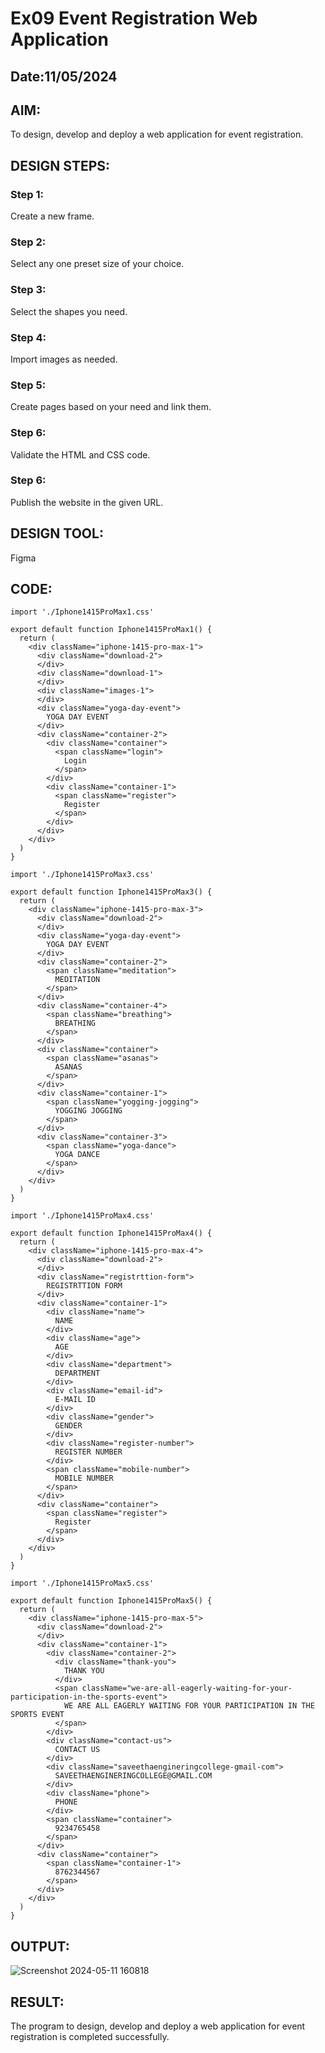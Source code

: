# Ex09 Event Registration Web Application
## Date:11/05/2024

## AIM:
To design, develop and deploy a web application for event registration.

## DESIGN STEPS:

### Step 1:
Create a new frame.

### Step 2:
Select any one preset size of your choice.

### Step 3:
Select the shapes you need.

### Step 4:
Import images as needed.

### Step 5:
Create pages based on your need and link them.

### Step 6:

Validate the HTML and CSS code.

### Step 6:

Publish the website in the given URL.

## DESIGN TOOL:
Figma

## CODE:
```
import './Iphone1415ProMax1.css'

export default function Iphone1415ProMax1() {
  return (
    <div className="iphone-1415-pro-max-1">
      <div className="download-2">
      </div>
      <div className="download-1">
      </div>
      <div className="images-1">
      </div>
      <div className="yoga-day-event">
        YOGA DAY EVENT 
      </div>
      <div className="container-2">
        <div className="container">
          <span className="login">
            Login
          </span>
        </div>
        <div className="container-1">
          <span className="register">
            Register
          </span>
        </div>
      </div>
    </div>
  )
}

```
```
import './Iphone1415ProMax3.css'

export default function Iphone1415ProMax3() {
  return (
    <div className="iphone-1415-pro-max-3">
      <div className="download-2">
      </div>
      <div className="yoga-day-event">
        YOGA DAY EVENT 
      </div>
      <div className="container-2">
        <span className="meditation">
          MEDITATION
        </span>
      </div>
      <div className="container-4">
        <span className="breathing">
          BREATHING
        </span>
      </div>
      <div className="container">
        <span className="asanas">
          ASANAS
        </span>
      </div>
      <div className="container-1">
        <span className="yogging-jogging">
          YOGGING JOGGING
        </span>
      </div>
      <div className="container-3">
        <span className="yoga-dance">
          YOGA DANCE
        </span>
      </div>
    </div>
  )
}

```
```
import './Iphone1415ProMax4.css'

export default function Iphone1415ProMax4() {
  return (
    <div className="iphone-1415-pro-max-4">
      <div className="download-2">
      </div>
      <div className="registrttion-form">
        REGISTRTTION FORM
      </div>
      <div className="container-1">
        <div className="name">
          NAME
        </div>
        <div className="age">
          AGE
        </div>
        <div className="department">
          DEPARTMENT
        </div>
        <div className="email-id">
          E-MAIL ID
        </div>
        <div className="gender">
          GENDER
        </div>
        <div className="register-number">
          REGISTER NUMBER
        </div>
        <span className="mobile-number">
          MOBILE NUMBER
        </span>
      </div>
      <div className="container">
        <span className="register">
          Register
        </span>
      </div>
    </div>
  )
}

```
```
import './Iphone1415ProMax5.css'

export default function Iphone1415ProMax5() {
  return (
    <div className="iphone-1415-pro-max-5">
      <div className="download-2">
      </div>
      <div className="container-1">
        <div className="container-2">
          <div className="thank-you">
            THANK YOU
          </div>
          <span className="we-are-all-eagerly-waiting-for-your-participation-in-the-sports-event">
            WE ARE ALL EAGERLY WAITING FOR YOUR PARTICIPATION IN THE SPORTS EVENT
          </span>
        </div>
        <div className="contact-us">
          CONTACT US
        </div>
        <div className="saveethaengineringcollege-gmail-com">
          SAVEETHAENGINERINGCOLLEGE@GMAIL.COM
        </div>
        <div className="phone">
          PHONE
        </div>
        <span className="container">
          9234765458
        </span>
      </div>
      <div className="container">
        <span className="container-1">
          8762344567
        </span>
      </div>
    </div>
  )
}

```


## OUTPUT:
![Screenshot 2024-05-11 160818](https://github.com/ManojKumarShankar/Figma/assets/122000959/cb9465f6-9fd3-4993-b89f-ac2cabc40d36)



## RESULT:
The program to design, develop and deploy a web application for event registration is completed successfully.
